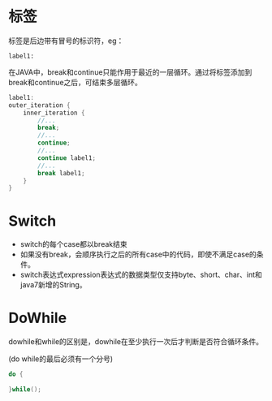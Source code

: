 # 标签
标签是后边带有冒号的标识符，eg：

`label1:`

在JAVA中，break和continue只能作用于最近的一层循环。通过将标签添加到break和continue之后，可结束多层循环。

```java
label1:
outer_iteration {
    inner_iteration {
        //...
        break;
        //...
        continue;
        //...
        continue label1;
        //...
        break label1;
    }
}
```

# Switch
- switch的每个case都以break结束
- 如果没有break，会顺序执行之后的所有case中的代码，即使不满足case的条件。
- switch表达式expression表达式的数据类型仅支持byte、short、char、int和java7新增的String。

# DoWhile

dowhile和while的区别是，dowhile在至少执行一次后才判断是否符合循环条件。

(do while的最后必须有一个分号)

```java
do {
    
}while();
```


